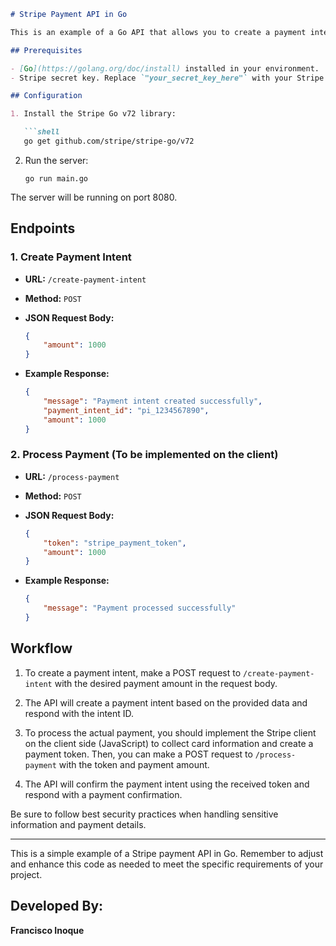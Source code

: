 

```markdown
# Stripe Payment API in Go

This is an example of a Go API that allows you to create a payment intent with Stripe. The API is configured to accept POST requests and responds with details about the created payment intent.

## Prerequisites

- [Go](https://golang.org/doc/install) installed in your environment.
- Stripe secret key. Replace `"your_secret_key_here"` with your Stripe secret key.

## Configuration

1. Install the Stripe Go v72 library:

   ```shell
   go get github.com/stripe/stripe-go/v72
   ```

2. Run the server:

   ```shell
   go run main.go
   ```

The server will be running on port 8080.

## Endpoints

### 1. Create Payment Intent

- **URL:** `/create-payment-intent`
- **Method:** `POST`
- **JSON Request Body:** 

  ```json
  {
      "amount": 1000
  }
  ```

- **Example Response:**

  ```json
  {
      "message": "Payment intent created successfully",
      "payment_intent_id": "pi_1234567890",
      "amount": 1000
  }
  ```

### 2. Process Payment (To be implemented on the client)

- **URL:** `/process-payment`
- **Method:** `POST`
- **JSON Request Body:** 

  ```json
  {
      "token": "stripe_payment_token",
      "amount": 1000
  }
  ```

- **Example Response:**

  ```json
  {
      "message": "Payment processed successfully"
  }
  ```

## Workflow

1. To create a payment intent, make a POST request to `/create-payment-intent` with the desired payment amount in the request body.

2. The API will create a payment intent based on the provided data and respond with the intent ID.

3. To process the actual payment, you should implement the Stripe client on the client side (JavaScript) to collect card information and create a payment token. Then, you can make a POST request to `/process-payment` with the token and payment amount.

4. The API will confirm the payment intent using the received token and respond with a payment confirmation.

Be sure to follow best security practices when handling sensitive information and payment details.

---
This is a simple example of a Stripe payment API in Go. Remember to adjust and enhance this code as needed to meet the specific requirements of your project.

## Developed By:
**Francisco Inoque**
